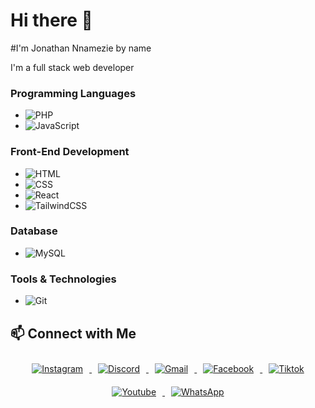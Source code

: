 # Hi there 👋
#I'm Jonathan Nnamezie by name

I'm a full stack web developer 

### Programming Languages
- ![PHP](https://img.shields.io/badge/PHP-777BB4?style=for-the-badge&logo=php&logoColor=white)
- ![JavaScript](https://img.shields.io/badge/JavaScript-F7DF1E?style=for-the-badge&logo=javascript&logoColor=black)

### Front-End Development
- ![HTML](https://img.shields.io/badge/HTML5-E34F26?style=for-the-badge&logo=html5&logoColor=white)
- ![CSS](https://img.shields.io/badge/CSS3-1572B6?style=for-the-badge&logo=css3&logoColor=white)
- ![React](https://img.shields.io/badge/React-20232A?style=for-the-badge&logo=react&logoColor=61DAFB)
- ![TailwindCSS](https://img.shields.io/badge/TailwindCSS-38B2AC?style=for-the-badge&logo=tailwind-css&logoColor=white)

### Database
- ![MySQL](https://img.shields.io/badge/MySQL-4479A1?style=for-the-badge&logo=mysql&logoColor=white)

### Tools & Technologies
- ![Git](https://img.shields.io/badge/Git-F05032?style=for-the-badge&logo=git&logoColor=white)


## 📫 Connect with Me

<div align="center">
  <a href="https://www.instagram.com/joecode001?igsh=cjd4dXYzMTAxcmF3">
    <img src="https://img.icons8.com/ios-filled/50/000000/instagram-new.png" alt="Instagram" style="margin: 10px;" />
  </a>
  <a href="https://discord.com/invite/zwh3SVgk">
    <img src="https://img.icons8.com/ios-filled/50/000000/discord-logo.png" alt="Discord" style="margin: 10px;" />
  </a>
  <a href="mailto:jctech333@gmail.com?subject=Let's Connect&body=I need your Services">
    <img src="https://img.icons8.com/ios-filled/50/000000/gmail.png" alt="Gmail" style="margin: 10px;" />
  </a>
  <a href="https://www.facebook.com/JoeCode001?mibextid=ZbWKwL">
    <img src="https://img.icons8.com/ios-filled/50/000000/facebook.png" alt="Facebook" style="margin: 10px;" />
  </a>
  <a href="https://www.tiktok.com/@joecode001?_t=8mcMGshMj0H&_r=1">
    <img src="https://img.icons8.com/ios-filled/50/000000/tiktok.png" alt="Tiktok" style="margin: 10px;" />
  </a>
  <a href="https://youtube.com/@joecode001?si=UroXphbseKwgYoj_">
    <img src="https://img.icons8.com/ios-filled/50/000000/youtube.png" alt="Youtube" style="margin: 10px;" />
  </a>
  <a href="https://wa.me/message/3KQ22NAAHCSKE1">
    <img src="https://img.icons8.com/ios-filled/50/000000/whatsapp.png" alt="WhatsApp" style="margin: 10px;" />
  </a>
</div>
